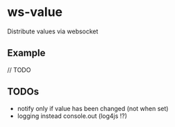 # ws-value

Distribute values via websocket

## Example

// TODO

## TODOs

- notify only if value has been changed (not when set)
- logging instead console.out (log4js !?)
